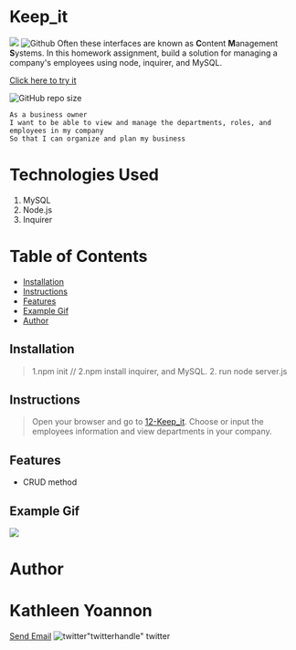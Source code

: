 # Keep_it
![](https://img.shields.io/badge/Employee-start-181717?style=social&logo=mySQL)
![Github](https://img.shields.io/badge/Tracker-start-181717?style=plastic&logo=nodemon)
 Often these interfaces are known as **C**ontent **M**anagement **S**ystems. In this homework assignment, 
 build a solution for managing a company's employees using node, inquirer, and MySQL.

[Click here to try it](https://.herokuapp.com/)

![GitHub repo size](https://img.shields.io/github/repo-size/Kathleen-Y/12-Keep_it?logo=github)

```
As a business owner
I want to be able to view and manage the departments, roles, and employees in my company
So that I can organize and plan my business
```

# Technologies Used

1. MySQL
2. Node.js
2. Inquirer

# Table of Contents

* [Installation](#installation)
* [Instructions](#instructions)
* [Features](#features)
* [Example Gif](#example-gif)
* [Author](#author)

## Installation
> 1.npm init // 2.npm install inquirer, and MySQL.
> 2. run node server.js

## Instructions
> Open your browser and go to [12-Keep_it](https://.herokuapp.com/). Choose or input the employees information and view departments in your company. 

## Features
* CRUD method

## Example Gif
![](public/assets/img/12-Keep_it.gif)

# Author
Kathleen Yoannon
================
<a href="mailto:kyoannon@gmail.com">Send Email</a>
![twitter](https://twitter.com/Ros3p3tal)"twitterhandle" twitter

